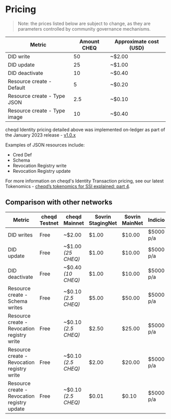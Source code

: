 # Pricing

> Note: the prices listed below are subject to change, as they are parameters controlled by community governance mechanisms.

| Metric                       | Amount CHEQ | Approximate cost (USD) |
| ---------------------------- | ----------- | ---------------------- |
| DID write                    | 50          | \~$2.00                |
| DID update                   | 25          | \~$1.00                |
| DID deactivate               | 10          | \~$0.40                |
| Resource create - Default    | 5           | \~$0.20                |
| Resource create - Type JSON  | 2.5         | \~$0.10                |
| Resource create - Type image | 10          | \~$0.40                |

cheqd Identity pricing detailed above was implemented on-ledger as part of the January 2023 release - [v1.0.x](../../products/network/upgrades/2021/v0.1.x.md)

Examples of JSON resources include:

* Cred Def
* Schema
* Revocation Registry write
* Revocation Registry update

For more information on cheqd's Identity Transaction pricing, see our latest Tokenomics - [cheqd’s tokenomics for SSI explained: part 4](https://blog.cheqd.io/cheqds-tokenomics-for-ssi-explained-part-4-3f4c6a9ea1c0).

## Comparison with other networks

| Metric                                       | cheqd Testnet | cheqd Mainnet        | Sovrin StagingNet | Sovrin MainNet | Indicio   |
| -------------------------------------------- | ------------- | -------------------- | ----------------- | -------------- | --------- |
| DID writes                                   | Free          | \~$2.00              | $1.00             | $10.00         | $5000 p/a |
| DID update                                   | Free          | \~$1.00 _(25 CHEQ)_  | $1.00             | $10.00         | $5000 p/a |
| DID deactivate                               | Free          | \~$0.40 _(10 CHEQ)_  | $1.00             | $10.00         | $5000 p/a |
| Resource create - Schema writes              | Free          | \~$0.10 _(2.5 CHEQ)_ | $5.00             | $50.00         | $5000 p/a |
| Resource create - Revocation registry write  | Free          | \~$0.10 _(2.5 CHEQ)_ | $2.50             | $25.00         | $5000 p/a |
| Resource create - Revocation registry write  | Free          | \~$0.10 _(2.5 CHEQ)_ | $2.00             | $20.00         | $5000 p/a |
| Resource create - Revocation registry update | Free          | \~$0.10 _(2.5 CHEQ)_ | $0.01             | $0.10          | $5000 p/a |
